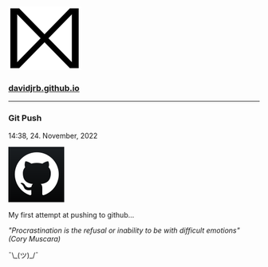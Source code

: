 ![img](https://raw.githubusercontent.com/davidjrb/davidjrb.github.io/master/images/D.svg)

### [davidjrb.github.io](https://davidjrb.github.io/)

---

### Git Push

14:38, 24. November, 2022

![img](https://raw.githubusercontent.com/davidjrb/davidjrb.github.io/master/images/bwghxs.png)

My first attempt at pushing to github...

_"Procrastination is the refusal or inability to be with difficult emotions" (Cory Muscara)_
  
¯\\\_(ツ)\_/¯
